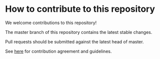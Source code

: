 # How to contribute to this repository

We welcome contributions to this repository!

The master branch of this repository contains the latest stable changes.

Pull requests should be submitted against the latest head of master.

See [here](https://github.com/murex/contribution) for contribution agreement and guidelines.
